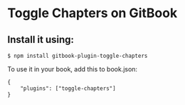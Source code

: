# Toggle Chapters on GitBook




<extoc></extoc>

## Install it using:

```$ npm install gitbook-plugin-toggle-chapters```

To use it in your book, add this to book.json:
```
{
    "plugins": ["toggle-chapters"]
}
```
